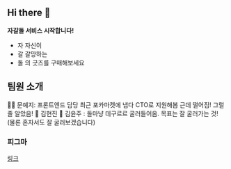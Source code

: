 ## Hi there 👋

<!--

**Here are some ideas to get you started:**

🙋‍♀️ A short introduction - what is your organization all about?
🌈 Contribution guidelines - how can the community get involved?
👩‍💻 Useful resources - where can the community find your docs? Is there anything else the community should know?
🍿 Fun facts - what does your team eat for breakfast?
🧙 Remember, you can do mighty things with the power of [Markdown](https://docs.github.com/github/writing-on-github/getting-started-with-writing-and-formatting-on-github/basic-writing-and-formatting-syntax)
-->
**자갈돌 서비스 시작합니다!**
- 자 자신이 
- 갈 갈망하는 
- 돌 의 굿즈를 구매해보세요

## 팀원 소개
🙋‍♀️ 문예지: 프론트엔드 담당 최근 포카마켓에 냅다 CTO로 지원해봄 근데 떨어짐! 그럴 줄 알았음!
🌈 김현진
🍿 김윤주 : 돌마냥 데구르르 굴러들어옴. 목표는 잘 굴러가는 것! (물론 혼자서도 잘 굴러보겠습니다)

### 피그마
[링크](https://www.figma.com/file/dwtNCSbyRHg5x80VZRfm0h/%EC%9E%90%EA%B0%88%EB%8F%8C?type=design&node-id=0%3A1&mode=design&t=SibMHKK4zYkRykz2-1)
